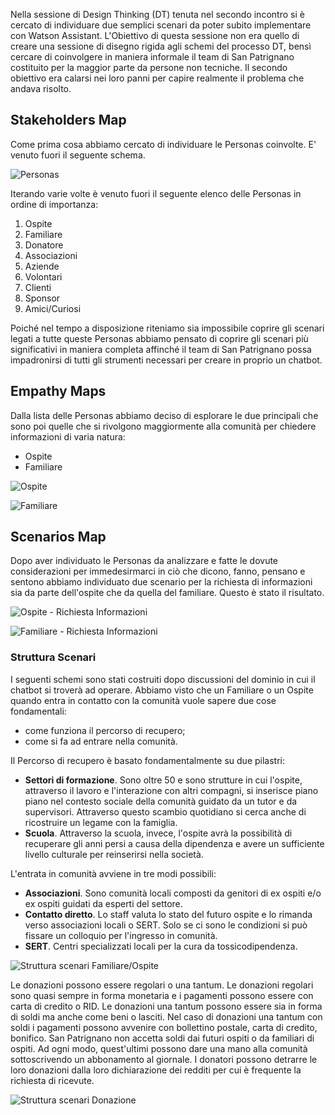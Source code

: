 Nella sessione di Design Thinking (DT) tenuta nel secondo incontro si è cercato di individuare due semplici scenari da poter subito implementare con Watson Assistant. L'Obiettivo di questa sessione non era quello di creare una sessione di disegno rigida agli schemi del processo DT, bensì cercare di coinvolgere in maniera informale il team di San Patrignano costituito per la maggior parte da persone non tecniche. Il secondo obiettivo era calarsi nei loro panni per capire realmente il problema che andava risolto.

## Stakeholders Map

Come prima cosa abbiamo cercato di individuare le Personas coinvolte. E' venuto fuori il seguente schema.

![Personas](designthinking/thumbnails/Personas.jpg?raw=true)

Iterando varie volte è venuto fuori il seguente elenco delle Personas in ordine di importanza:

1. Ospite
2. Familiare
3. Donatore
4. Associazioni
5. Aziende
6. Volontari
7. Clienti
8. Sponsor
9. Amici/Curiosi

Poiché nel tempo a disposizione riteniamo sia impossibile coprire gli scenari legati a tutte queste Personas abbiamo pensato di coprire gli scenari più significativi in maniera completa affinché il team di San Patrignano possa impadronirsi di tutti gli strumenti necessari per creare in proprio un chatbot.

## Empathy Maps

Dalla lista delle Personas abbiamo deciso di esplorare le due principali che sono poi quelle che si rivolgono maggiormente alla comunità per chiedere informazioni di varia natura:

* Ospite
* Familiare

![Ospite](designthinking/thumbnails/Ospite.jpg?raw=true)

![Familiare](designthinking/thumbnails/Familiare.jpg?raw=true)

## Scenarios Map

Dopo aver individuato le Personas da analizzare e fatte le dovute considerazioni per immedesirmarci in ciò che dicono, fanno, pensano e sentono abbiamo individuato due scenario per la richiesta di informazioni sia da parte dell'ospite che da quella del familiare. Questo è stato il risultato.

![Ospite - Richiesta Informazioni](designthinking/thumbnails/Ospite-RichiestaInformazione.jpg?raw=true)

![Familiare - Richiesta Informazioni](designthinking/thumbnails/Familiare-RichiestaInformazione.jpg?raw=true)

### Struttura Scenari

I seguenti schemi sono stati costruiti dopo discussioni del dominio in cui il chatbot si troverà ad operare. Abbiamo visto che un Familiare o un Ospite quando entra in contatto con la comunità vuole sapere due cose fondamentali:

* come funziona il percorso di recupero;
* come si fa ad entrare nella comunità.

Il Percorso di recupero è basato fondamentalmente su due pilastri:

* **Settori di formazione**. Sono oltre 50 e sono strutture in cui l'ospite, attraverso il lavoro e l'interazione con altri compagni, si inserisce piano piano nel contesto sociale della comunità guidato da un tutor e da supervisori. Attraverso questo scambio quotidiano si cerca anche di ricostruire un legame con la famiglia. 
* **Scuola**. Attraverso la scuola, invece, l'ospite avrà la possibilità di recuperare gli anni persi a causa della dipendenza e avere un sufficiente livello culturale per reinserirsi nella società.

L'entrata in comunità avviene in tre modi possibili:

* **Associazioni**. Sono comunità locali composti da genitori di ex ospiti e/o ex ospiti guidati da esperti del settore.
* **Contatto diretto**. Lo staff valuta lo stato del futuro ospite e lo rimanda verso associazioni locali o SERT. Solo se ci sono le condizioni si può fissare un colloquio per l'ingresso in comunità.
* **SERT**. Centri specializzati locali per la cura da tossicodipendenza.

![Struttura scenari Familiare/Ospite](designthinking/thumbnails/Struttura_Scenario_Ospite_Familiare.jpg?raw=true)

Le donazioni possono essere regolari o una tantum. Le donazioni regolari sono quasi sempre in forma monetaria e i pagamenti possono essere con carta di credito o RID. Le donazioni una tantum possono essere sia in forma di soldi ma anche come beni o lasciti. Nel caso di donazioni una tantum con soldi i pagamenti possono avvenire con bollettino postale, carta di credito, bonifico. San Patrignano non accetta soldi dai futuri ospiti o da familiari di ospiti. Ad ogni modo, quest'ultimi possono dare una mano alla comunità sottoscrivendo un abbonamento al giornale. I donatori possono detrarre le loro donazioni dalla loro dichiarazione dei redditi per cui è frequente la richiesta di ricevute.

![Struttura scenari Donazione](designthinking/thumbnails/Struttura_Scenario_Donazioni.jpg?raw=true)


